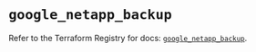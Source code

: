 # `google_netapp_backup`

Refer to the Terraform Registry for docs: [`google_netapp_backup`](https://registry.terraform.io/providers/hashicorp/google-beta/5.39.1/docs/resources/google_netapp_backup).
